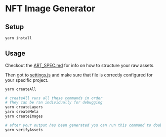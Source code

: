 # NFT Image Generator

## Setup

```bash
yarn install
```

## Usage

Checkout the [ART_SPEC.md](./ART_SPEC.md) for info on how to structure your raw assets.

Then got to [settings.js](./settings.js) and make sure that file is correctly configured for your specific project.

```bash
yarn createAll

# createAll runs all these commands in order
# They can be ran individually for debugging
yarn createLayers
yarn createMeta
yarn createImages

# after your output has been generated you can run this command to double check things were generated correctly
yarn verifyAssets
```

